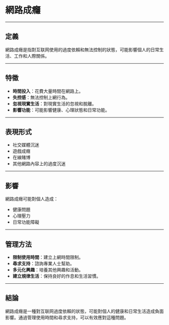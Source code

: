 # 網路成癮

---

## 定義

網路成癮是指對互联网使用的過度依賴和無法控制的狀態，可能影響個人的日常生活、工作和人際關係。

---

## 特徵

- **時間投入**：花費大量時間在網路上。
- **失控感**：無法控制上網行為。
- **忽視現實生活**：對現實生活的忽視和脫離。
- **影響功能**：可能影響健康、心理狀態和日常功能。

---

## 表現形式

- 社交媒體沉迷
- 遊戲成癮
- 在線賭博
- 其他網路內容上的過度沉迷

---

## 影響

網路成癮可能對個人造成：

- 健康問題
- 心理壓力
- 日常功能障礙

---

## 管理方法

- **限制使用時間**：建立上網時間限制。
- **尋求支持**：諮詢專業人士幫助。
- **多元化興趣**：培養其他興趣和活動。
- **建立規律生活**：保持良好的作息和生活習慣。

---

## 結論

網路成癮是一種對互联网過度依賴的狀態，可能對個人的健康和日常生活造成負面影響。通過管理使用時間和尋求支持，可以有效應對這種問題。

